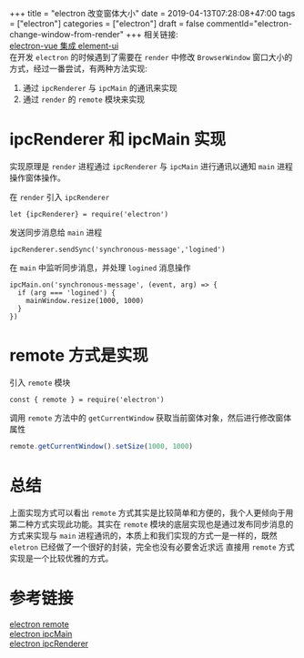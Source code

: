 +++
title = "electron 改变窗体大小"
date = 2019-04-13T07:28:08+47:00
tags = ["electron"]
categories = ["electron"]
draft = false
commentId="electron-change-window-from-render"
+++
相关链接:  
[electron-vue 集成 element-ui](http://www.artacode.com/posts/electron/install/)  
在开发 `electron` 的时候遇到了需要在 `render` 中修改 `BrowserWindow` 窗口大小的方式，经过一番尝试，有两种方法实现:  
1. 通过 `ipcRenderer` 与 `ipcMain` 的通讯来实现
2. 通过 `render` 的 `remote` 模块来实现

# ipcRenderer 和 ipcMain 实现
实现原理是 `render` 进程通过 `ipcRenderer`  与 `ipcMain`  进行通讯以通知 `main` 进程操作窗体操作。  

在 `render` 引入 `ipcRenderer`
```
let {ipcRenderer} = require('electron')
```
发送同步消息给 `main` 进程  
```
ipcRenderer.sendSync('synchronous-message','logined')
```

在 `main` 中监听同步消息，并处理 `logined` 消息操作
```
ipcMain.on('synchronous-message', (event, arg) => {
  if (arg === 'logined') {
    mainWindow.resize(1000, 1000)
  }
})
```

# remote 方式是实现
引入 `remote` 模块

```
const { remote } = require('electron')
```
调用 `remote` 方法中的 `getCurrentWindow` 获取当前窗体对象，然后进行修改窗体属性
``` js
remote.getCurrentWindow().setSize(1000, 1000)
```


# 总结
上面实现方式可以看出 `remote` 方式其实是比较简单和方便的，我个人更倾向于用第二种方式实现此功能。其实在 `remote` 模块的底层实现也是通过发布同步消息的方式来实现与 `main` 进程通讯的，本质上和我们实现的方式一是一样的，既然 `eletron` 已经做了一个很好的封装，完全也没有必要舍近求远 直接用 `remote` 方式实现是一个比较优雅的方式。

# 参考链接
[electron remote](https://electronjs.org/docs/api/remote)  
[electron ipcMain](https://electronjs.org/docs/api/ipc-main)  
[electron ipcRenderer](https://electronjs.org/docs/api/ipc-renderer)
